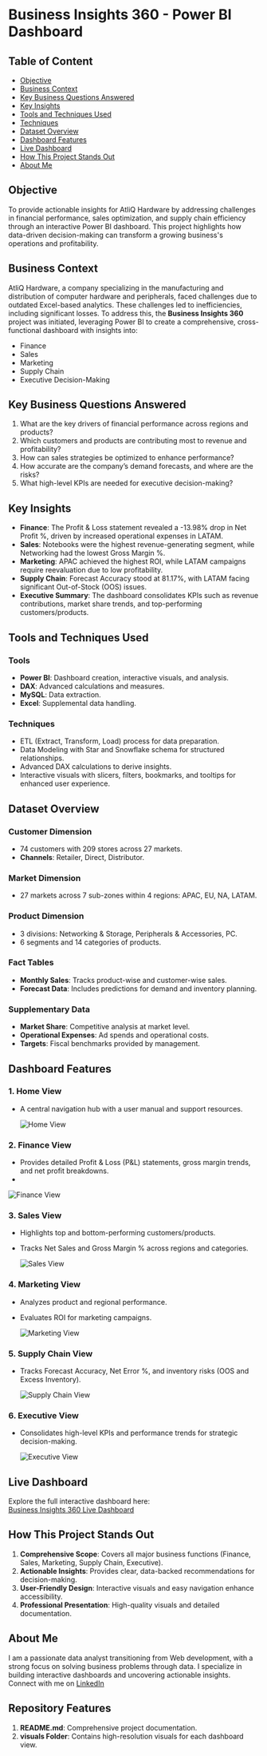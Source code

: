 # Business Insights 360 - Power BI Dashboard

## **Table of Content**
- [Objective](#objective)
- [Business Context](#business-context)
- [Key Business Questions Answered](#key-business-questions-answered)
- [Key Insights](#key-insights)
- [Tools and Techniques Used](#tools-and-techniques-used)
- [Techniques](#techniques)
- [Dataset Overview](#dataset-overview)
- [Dashboard Features](#dashboard-features)
- [Live Dashboard](#live-dashboard)
- [How This Project Stands Out](#how-this-project-stands-out)
- [About Me](#about-me)



## **Objective**
To provide actionable insights for AtliQ Hardware by addressing challenges in financial performance, sales optimization, and supply chain efficiency through an interactive Power BI dashboard. This project highlights how data-driven decision-making can transform a growing business's operations and profitability.


## **Business Context**
AtliQ Hardware, a company specializing in the manufacturing and distribution of computer hardware and peripherals, faced challenges due to outdated Excel-based analytics. These challenges led to inefficiencies, including significant losses. To address this, the **Business Insights 360** project was initiated, leveraging Power BI to create a comprehensive, cross-functional dashboard with insights into:
- Finance
- Sales
- Marketing
- Supply Chain
- Executive Decision-Making



## **Key Business Questions Answered**
1. What are the key drivers of financial performance across regions and products?
2. Which customers and products are contributing most to revenue and profitability?
3. How can sales strategies be optimized to enhance performance?
4. How accurate are the company’s demand forecasts, and where are the risks?
5. What high-level KPIs are needed for executive decision-making?



## **Key Insights**
- **Finance**: The Profit & Loss statement revealed a -13.98% drop in Net Profit %, driven by increased operational expenses in LATAM.
- **Sales**: Notebooks were the highest revenue-generating segment, while Networking had the lowest Gross Margin %.
- **Marketing**: APAC achieved the highest ROI, while LATAM campaigns require reevaluation due to low profitability.
- **Supply Chain**: Forecast Accuracy stood at 81.17%, with LATAM facing significant Out-of-Stock (OOS) issues.
- **Executive Summary**: The dashboard consolidates KPIs such as revenue contributions, market share trends, and top-performing customers/products.



## **Tools and Techniques Used**
### **Tools**
- **Power BI**: Dashboard creation, interactive visuals, and analysis.
- **DAX**: Advanced calculations and measures.
- **MySQL**: Data extraction.
- **Excel**: Supplemental data handling.

### **Techniques**
- ETL (Extract, Transform, Load) process for data preparation.
- Data Modeling with Star and Snowflake schema for structured relationships.
- Advanced DAX calculations to derive insights.
- Interactive visuals with slicers, filters, bookmarks, and tooltips for enhanced user experience.



## **Dataset Overview**

### Customer Dimension
- 74 customers with 209 stores across 27 markets.
- **Channels**: Retailer, Direct, Distributor.

### Market Dimension
- 27 markets across 7 sub-zones within 4 regions: APAC, EU, NA, LATAM.

### Product Dimension
- 3 divisions: Networking & Storage, Peripherals & Accessories, PC.
- 6 segments and 14 categories of products.

### Fact Tables
- **Monthly Sales**: Tracks product-wise and customer-wise sales.
- **Forecast Data**: Includes predictions for demand and inventory planning.

### Supplementary Data
- **Market Share**: Competitive analysis at market level.
- **Operational Expenses**: Ad spends and operational costs.
- **Targets**: Fiscal benchmarks provided by management.



## **Dashboard Features**
### **1. Home View**
- A central navigation hub with a user manual and support resources.

  ![Home View](visuals/home_view_image.png)

### **2. Finance View**
- Provides detailed Profit & Loss (P&L) statements, gross margin trends, and net profit breakdowns.
- 
![Finance View](visuals/finance_view_image.png)


### **3. Sales View**
- Highlights top and bottom-performing customers/products.
- Tracks Net Sales and Gross Margin % across regions and categories.

  ![Sales View](visuals/sales_view_image.png)

### **4. Marketing View**
- Analyzes product and regional performance.
- Evaluates ROI for marketing campaigns.

  ![Marketing View](visuals/marketing_view_image.png)

### **5. Supply Chain View**
- Tracks Forecast Accuracy, Net Error %, and inventory risks (OOS and Excess Inventory).

  ![Supply Chain View](visuals/supply_chain_view_image.png)

### **6. Executive View**
- Consolidates high-level KPIs and performance trends for strategic decision-making.

  ![Executive View](visuals/executive_view_image.png)




## **Live Dashboard**
Explore the full interactive dashboard here:  
[Business Insights 360 Live Dashboard](https://app.powerbi.com/view?r=eyJrIjoiMDY4YmIwYTQtOGMyYi00ZGE4LWE0NDgtZTMwYzQyODY3MzhmIiwidCI6ImM2ZTU0OWIzLTVmNDUtNDAzMi1hYWU5LWQ0MjQ0ZGM1YjJjNCJ9)



## **How This Project Stands Out**
1. **Comprehensive Scope**: Covers all major business functions (Finance, Sales, Marketing, Supply Chain, Executive).
2. **Actionable Insights**: Provides clear, data-backed recommendations for decision-making.
3. **User-Friendly Design**: Interactive visuals and easy navigation enhance accessibility.
4. **Professional Presentation**: High-quality visuals and detailed documentation.



## **About Me**
I am a passionate data analyst transitioning from Web development, with a strong focus on solving business problems through data. I specialize in building interactive dashboards and uncovering actionable insights. Connect with me on [LinkedIn](https://www.linkedin.com/in/amrutha-manoharan/)



## **Repository Features**
1. **README.md**: Comprehensive project documentation.
2. **visuals Folder**: Contains high-resolution visuals for each dashboard view.


